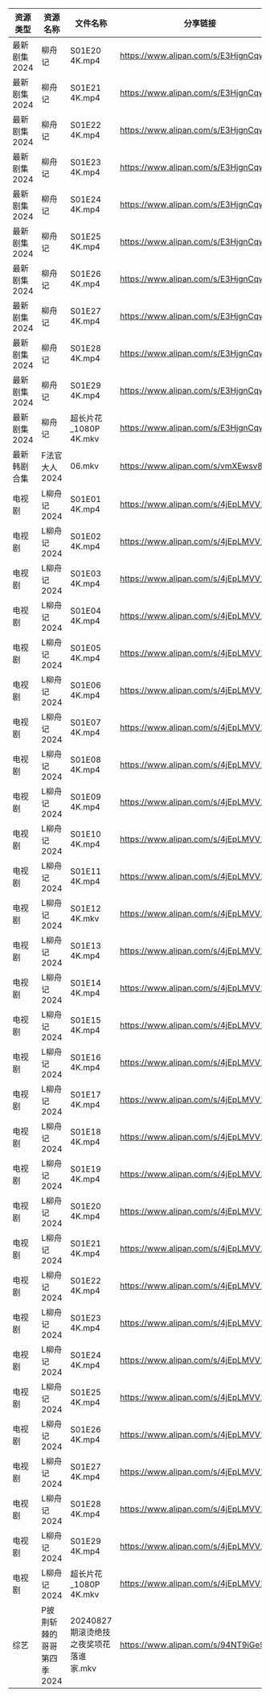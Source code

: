 | 资源类型     | 资源名称            | 文件名称                      | 分享链接                                 | 更新时间                |
| -------- | --------------- | ------------------------- | ------------------------------------ | ------------------- |
| 最新剧集2024 | 柳舟记             | S01E20 4K.mp4             | https://www.alipan.com/s/E3HjgnCqwYZ | 2024-08-28 12:10:04 |
| 最新剧集2024 | 柳舟记             | S01E21 4K.mp4             | https://www.alipan.com/s/E3HjgnCqwYZ | 2024-08-28 12:10:04 |
| 最新剧集2024 | 柳舟记             | S01E22 4K.mp4             | https://www.alipan.com/s/E3HjgnCqwYZ | 2024-08-28 12:10:04 |
| 最新剧集2024 | 柳舟记             | S01E23 4K.mp4             | https://www.alipan.com/s/E3HjgnCqwYZ | 2024-08-28 12:10:03 |
| 最新剧集2024 | 柳舟记             | S01E24 4K.mp4             | https://www.alipan.com/s/E3HjgnCqwYZ | 2024-08-28 12:10:03 |
| 最新剧集2024 | 柳舟记             | S01E25 4K.mp4             | https://www.alipan.com/s/E3HjgnCqwYZ | 2024-08-28 12:10:02 |
| 最新剧集2024 | 柳舟记             | S01E26 4K.mp4             | https://www.alipan.com/s/E3HjgnCqwYZ | 2024-08-28 12:10:02 |
| 最新剧集2024 | 柳舟记             | S01E27 4K.mp4             | https://www.alipan.com/s/E3HjgnCqwYZ | 2024-08-28 12:10:02 |
| 最新剧集2024 | 柳舟记             | S01E28 4K.mp4             | https://www.alipan.com/s/E3HjgnCqwYZ | 2024-08-28 12:10:01 |
| 最新剧集2024 | 柳舟记             | S01E29 4K.mp4             | https://www.alipan.com/s/E3HjgnCqwYZ | 2024-08-28 12:10:01 |
| 最新剧集2024 | 柳舟记             | 超长片花_1080P 4K.mkv         | https://www.alipan.com/s/E3HjgnCqwYZ | 2024-08-28 12:10:00 |
| 最新韩剧合集   | F法官大人2024       | 06.mkv                    | https://www.alipan.com/s/vmXEwsv83mq | 2024-08-28 00:05:32 |
| 电视剧      | L柳舟记2024        | S01E01 4K.mp4             | https://www.alipan.com/s/4jEpLMVV1fz | 2024-08-28 12:06:21 |
| 电视剧      | L柳舟记2024        | S01E02 4K.mp4             | https://www.alipan.com/s/4jEpLMVV1fz | 2024-08-28 12:06:21 |
| 电视剧      | L柳舟记2024        | S01E03 4K.mp4             | https://www.alipan.com/s/4jEpLMVV1fz | 2024-08-28 12:06:20 |
| 电视剧      | L柳舟记2024        | S01E04 4K.mp4             | https://www.alipan.com/s/4jEpLMVV1fz | 2024-08-28 12:06:20 |
| 电视剧      | L柳舟记2024        | S01E05 4K.mp4             | https://www.alipan.com/s/4jEpLMVV1fz | 2024-08-28 12:06:19 |
| 电视剧      | L柳舟记2024        | S01E06 4K.mp4             | https://www.alipan.com/s/4jEpLMVV1fz | 2024-08-28 12:06:19 |
| 电视剧      | L柳舟记2024        | S01E07 4K.mp4             | https://www.alipan.com/s/4jEpLMVV1fz | 2024-08-28 12:06:18 |
| 电视剧      | L柳舟记2024        | S01E08 4K.mp4             | https://www.alipan.com/s/4jEpLMVV1fz | 2024-08-28 12:06:18 |
| 电视剧      | L柳舟记2024        | S01E09 4K.mp4             | https://www.alipan.com/s/4jEpLMVV1fz | 2024-08-28 12:06:18 |
| 电视剧      | L柳舟记2024        | S01E10 4K.mp4             | https://www.alipan.com/s/4jEpLMVV1fz | 2024-08-28 12:06:17 |
| 电视剧      | L柳舟记2024        | S01E11 4K.mp4             | https://www.alipan.com/s/4jEpLMVV1fz | 2024-08-28 12:06:17 |
| 电视剧      | L柳舟记2024        | S01E12 4K.mkv             | https://www.alipan.com/s/4jEpLMVV1fz | 2024-08-28 12:06:16 |
| 电视剧      | L柳舟记2024        | S01E13 4K.mp4             | https://www.alipan.com/s/4jEpLMVV1fz | 2024-08-28 12:06:16 |
| 电视剧      | L柳舟记2024        | S01E14 4K.mp4             | https://www.alipan.com/s/4jEpLMVV1fz | 2024-08-28 12:06:16 |
| 电视剧      | L柳舟记2024        | S01E15 4K.mp4             | https://www.alipan.com/s/4jEpLMVV1fz | 2024-08-28 12:06:15 |
| 电视剧      | L柳舟记2024        | S01E16 4K.mp4             | https://www.alipan.com/s/4jEpLMVV1fz | 2024-08-28 12:06:15 |
| 电视剧      | L柳舟记2024        | S01E17 4K.mp4             | https://www.alipan.com/s/4jEpLMVV1fz | 2024-08-28 12:06:14 |
| 电视剧      | L柳舟记2024        | S01E18 4K.mp4             | https://www.alipan.com/s/4jEpLMVV1fz | 2024-08-28 12:06:14 |
| 电视剧      | L柳舟记2024        | S01E19 4K.mp4             | https://www.alipan.com/s/4jEpLMVV1fz | 2024-08-28 12:06:14 |
| 电视剧      | L柳舟记2024        | S01E20 4K.mp4             | https://www.alipan.com/s/4jEpLMVV1fz | 2024-08-28 12:06:13 |
| 电视剧      | L柳舟记2024        | S01E21 4K.mp4             | https://www.alipan.com/s/4jEpLMVV1fz | 2024-08-28 12:06:13 |
| 电视剧      | L柳舟记2024        | S01E22 4K.mp4             | https://www.alipan.com/s/4jEpLMVV1fz | 2024-08-28 12:06:12 |
| 电视剧      | L柳舟记2024        | S01E23 4K.mp4             | https://www.alipan.com/s/4jEpLMVV1fz | 2024-08-28 12:06:12 |
| 电视剧      | L柳舟记2024        | S01E24 4K.mp4             | https://www.alipan.com/s/4jEpLMVV1fz | 2024-08-28 12:06:12 |
| 电视剧      | L柳舟记2024        | S01E25 4K.mp4             | https://www.alipan.com/s/4jEpLMVV1fz | 2024-08-28 12:06:11 |
| 电视剧      | L柳舟记2024        | S01E26 4K.mp4             | https://www.alipan.com/s/4jEpLMVV1fz | 2024-08-28 12:06:11 |
| 电视剧      | L柳舟记2024        | S01E27 4K.mp4             | https://www.alipan.com/s/4jEpLMVV1fz | 2024-08-28 12:06:10 |
| 电视剧      | L柳舟记2024        | S01E28 4K.mp4             | https://www.alipan.com/s/4jEpLMVV1fz | 2024-08-28 12:06:10 |
| 电视剧      | L柳舟记2024        | S01E29 4K.mp4             | https://www.alipan.com/s/4jEpLMVV1fz | 2024-08-28 12:06:10 |
| 电视剧      | L柳舟记2024        | 超长片花_1080P 4K.mkv         | https://www.alipan.com/s/4jEpLMVV1fz | 2024-08-28 12:06:09 |
| 综艺       | P披荆斩棘的哥哥第四季2024 | 20240827期滚烫绝技之夜奖项花落谁家.mkv | https://www.alipan.com/s/94NT9iGe94e | 2024-08-28 00:07:52 |
